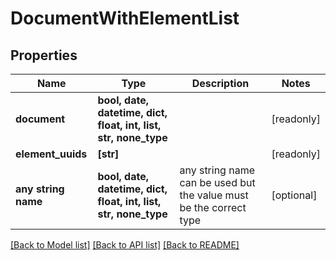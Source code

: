 # DocumentWithElementList


## Properties
Name | Type | Description | Notes
------------ | ------------- | ------------- | -------------
**document** | **bool, date, datetime, dict, float, int, list, str, none_type** |  | [readonly] 
**element_uuids** | **[str]** |  | [readonly] 
**any string name** | **bool, date, datetime, dict, float, int, list, str, none_type** | any string name can be used but the value must be the correct type | [optional]

[[Back to Model list]](../README.md#documentation-for-models) [[Back to API list]](../README.md#documentation-for-api-endpoints) [[Back to README]](../README.md)


